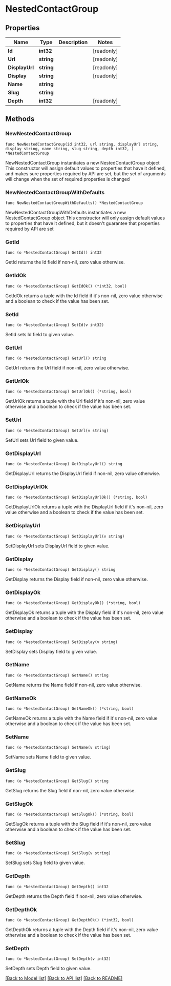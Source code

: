 # NestedContactGroup

## Properties

Name | Type | Description | Notes
------------ | ------------- | ------------- | -------------
**Id** | **int32** |  | [readonly] 
**Url** | **string** |  | [readonly] 
**DisplayUrl** | **string** |  | [readonly] 
**Display** | **string** |  | [readonly] 
**Name** | **string** |  | 
**Slug** | **string** |  | 
**Depth** | **int32** |  | [readonly] 

## Methods

### NewNestedContactGroup

`func NewNestedContactGroup(id int32, url string, displayUrl string, display string, name string, slug string, depth int32, ) *NestedContactGroup`

NewNestedContactGroup instantiates a new NestedContactGroup object
This constructor will assign default values to properties that have it defined,
and makes sure properties required by API are set, but the set of arguments
will change when the set of required properties is changed

### NewNestedContactGroupWithDefaults

`func NewNestedContactGroupWithDefaults() *NestedContactGroup`

NewNestedContactGroupWithDefaults instantiates a new NestedContactGroup object
This constructor will only assign default values to properties that have it defined,
but it doesn't guarantee that properties required by API are set

### GetId

`func (o *NestedContactGroup) GetId() int32`

GetId returns the Id field if non-nil, zero value otherwise.

### GetIdOk

`func (o *NestedContactGroup) GetIdOk() (*int32, bool)`

GetIdOk returns a tuple with the Id field if it's non-nil, zero value otherwise
and a boolean to check if the value has been set.

### SetId

`func (o *NestedContactGroup) SetId(v int32)`

SetId sets Id field to given value.


### GetUrl

`func (o *NestedContactGroup) GetUrl() string`

GetUrl returns the Url field if non-nil, zero value otherwise.

### GetUrlOk

`func (o *NestedContactGroup) GetUrlOk() (*string, bool)`

GetUrlOk returns a tuple with the Url field if it's non-nil, zero value otherwise
and a boolean to check if the value has been set.

### SetUrl

`func (o *NestedContactGroup) SetUrl(v string)`

SetUrl sets Url field to given value.


### GetDisplayUrl

`func (o *NestedContactGroup) GetDisplayUrl() string`

GetDisplayUrl returns the DisplayUrl field if non-nil, zero value otherwise.

### GetDisplayUrlOk

`func (o *NestedContactGroup) GetDisplayUrlOk() (*string, bool)`

GetDisplayUrlOk returns a tuple with the DisplayUrl field if it's non-nil, zero value otherwise
and a boolean to check if the value has been set.

### SetDisplayUrl

`func (o *NestedContactGroup) SetDisplayUrl(v string)`

SetDisplayUrl sets DisplayUrl field to given value.


### GetDisplay

`func (o *NestedContactGroup) GetDisplay() string`

GetDisplay returns the Display field if non-nil, zero value otherwise.

### GetDisplayOk

`func (o *NestedContactGroup) GetDisplayOk() (*string, bool)`

GetDisplayOk returns a tuple with the Display field if it's non-nil, zero value otherwise
and a boolean to check if the value has been set.

### SetDisplay

`func (o *NestedContactGroup) SetDisplay(v string)`

SetDisplay sets Display field to given value.


### GetName

`func (o *NestedContactGroup) GetName() string`

GetName returns the Name field if non-nil, zero value otherwise.

### GetNameOk

`func (o *NestedContactGroup) GetNameOk() (*string, bool)`

GetNameOk returns a tuple with the Name field if it's non-nil, zero value otherwise
and a boolean to check if the value has been set.

### SetName

`func (o *NestedContactGroup) SetName(v string)`

SetName sets Name field to given value.


### GetSlug

`func (o *NestedContactGroup) GetSlug() string`

GetSlug returns the Slug field if non-nil, zero value otherwise.

### GetSlugOk

`func (o *NestedContactGroup) GetSlugOk() (*string, bool)`

GetSlugOk returns a tuple with the Slug field if it's non-nil, zero value otherwise
and a boolean to check if the value has been set.

### SetSlug

`func (o *NestedContactGroup) SetSlug(v string)`

SetSlug sets Slug field to given value.


### GetDepth

`func (o *NestedContactGroup) GetDepth() int32`

GetDepth returns the Depth field if non-nil, zero value otherwise.

### GetDepthOk

`func (o *NestedContactGroup) GetDepthOk() (*int32, bool)`

GetDepthOk returns a tuple with the Depth field if it's non-nil, zero value otherwise
and a boolean to check if the value has been set.

### SetDepth

`func (o *NestedContactGroup) SetDepth(v int32)`

SetDepth sets Depth field to given value.



[[Back to Model list]](../README.md#documentation-for-models) [[Back to API list]](../README.md#documentation-for-api-endpoints) [[Back to README]](../README.md)



